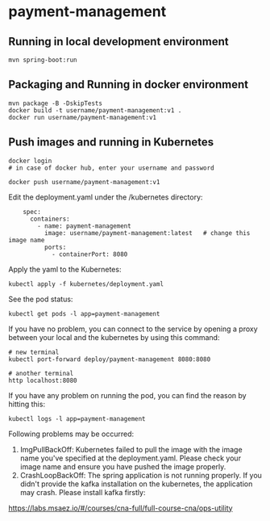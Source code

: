 # payment-management

## Running in local development environment

```
mvn spring-boot:run
```

## Packaging and Running in docker environment

```
mvn package -B -DskipTests
docker build -t username/payment-management:v1 .
docker run username/payment-management:v1
```

## Push images and running in Kubernetes

```
docker login 
# in case of docker hub, enter your username and password

docker push username/payment-management:v1
```

Edit the deployment.yaml under the /kubernetes directory:
```
    spec:
      containers:
        - name: payment-management
          image: username/payment-management:latest   # change this image name
          ports:
            - containerPort: 8080

```

Apply the yaml to the Kubernetes:
```
kubectl apply -f kubernetes/deployment.yaml
```

See the pod status:
```
kubectl get pods -l app=payment-management
```

If you have no problem, you can connect to the service by opening a proxy between your local and the kubernetes by using this command:
```
# new terminal
kubectl port-forward deploy/payment-management 8080:8080

# another terminal
http localhost:8080
```

If you have any problem on running the pod, you can find the reason by hitting this:
```
kubectl logs -l app=payment-management
```

Following problems may be occurred:

1. ImgPullBackOff:  Kubernetes failed to pull the image with the image name you've specified at the deployment.yaml. Please check your image name and ensure you have pushed the image properly.
1. CrashLoopBackOff: The spring application is not running properly. If you didn't provide the kafka installation on the kubernetes, the application may crash. Please install kafka firstly:

https://labs.msaez.io/#/courses/cna-full/full-course-cna/ops-utility

